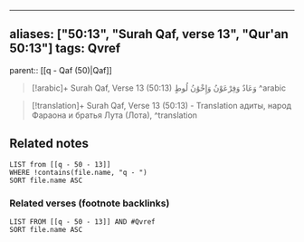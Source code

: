 
---
aliases: ["50:13", "Surah Qaf, verse 13", "Qur'an 50:13"]
tags: Qvref
---

parent:: [[q - Qaf (50)|Qaf]]

> [!arabic]+ Surah Qaf, Verse 13 (50:13)
> <span class="quran-arabic">وَعَادٌ وَفِرْعَوْنُ وَإِخْوَٰنُ لُوطٍ</span>
^arabic

> [!translation]+ Surah Qaf, Verse 13 (50:13) - Translation
> адиты, народ Фараона и братья Лута (Лота),
^translation



## Related notes
```dataview
LIST from [[q - 50 - 13]]
WHERE !contains(file.name, "q - ")
SORT file.name ASC
```

### Related verses (footnote backlinks)
```dataview
LIST FROM [[q - 50 - 13]] AND #Qvref
SORT file.name ASC
```

